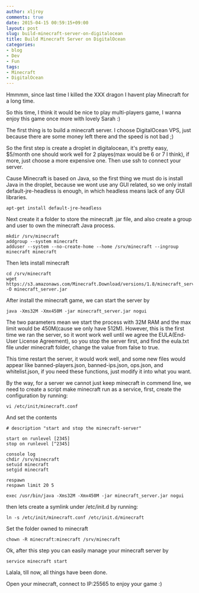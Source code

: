 ```yaml
---
author: xljroy
comments: true
date: 2015-04-15 00:59:15+09:00
layout: post
slug: build-minecraft-server-on-digitalocean
title: Build Minecraft Server on DigitalOcean
categories:
- blog
- Dev
- Fun
tags:
- Minecraft
- DigitalOcean
---
```


Hmmmm, since last time I killed the XXX dragon I havent play Minecraft for a long time.

So this time, I think it would be nice to play multi-players game, I wanna enjoy this game once more with lovely Sarah :)

The first thing is to build a minecraft server. I choose DigitalOcean VPS, just because there are some money left there and the speed is not bad ;)

So the first step is create a droplet in digitalocean, it's pretty easy, $5/month one should work well for 2 playes(max would be 6 or 7 I think), if more, just choose a more expensive one. Then use ssh to connect your server.

Cause Minecraft is based on Java, so the first thing we must do is install Java in the droplet, because we wont use any GUI related, so we only install default-jre-headless is enough, in which headless means lack of any GUI libraries.

	apt-get install default-jre-headless

Next create it a folder to store the minecraft .jar file, and also create a group and user to own the minecraft Java process.

	mkdir /srv/minecraft  
	addgroup --system minecraft  
	adduser --system --no-create-home --home /srv/minecraft --ingroup minecraft minecraft  

Then lets install minecraft

	cd /srv/minecraft  
	wget https://s3.amazonaws.com/Minecraft.Download/versions/1.8/minecraft_server.1.8.jar -O minecraft_server.jar  

After install the minecraft game, we can start the server by

	java -Xms32M -Xmx450M -jar minecraft_server.jar nogui

The two parameters mean we start the process with 32M RAM and the max limit would be 450M(cause we only have 512M). However, this is the first time we ran the server, so it wont work well until we agree the EULA(End-User License Agreement), so you stop the server first, and find the eula.txt file under minecraft folder, change the value from false to true.

This time restart the server, it would work well, and some new files would appear like banned-players.json, banned-ips.json, ops.json, and whitelist.json, if you need these functions, just modify it into what you want.

By the way, for a server we cannot just keep minecraft in commend line, we need to create a script make minecraft run as a service, first, create the configuration by running:

	vi /etc/init/minecraft.conf  

And set the contents

	# description "start and stop the minecraft-server"

	start on runlevel [2345]  
	stop on runlevel [^2345]

	console log  
	chdir /srv/minecraft  
	setuid minecraft  
	setgid minecraft

	respawn  
	respawn limit 20 5

	exec /usr/bin/java -Xms32M -Xmx450M -jar minecraft_server.jar nogui  

then lets create a symlink under /etc/init.d by running:

	ln -s /etc/init/minecraft.conf /etc/init.d/minecraft  

Set the folder owned to minecraft

	chown -R minecraft:minecraft /srv/minecraft  

Ok, after this step you can easily manage your minecraft server by 

	service minecraft start  

Lalala, till now, all things have been done.

Open your minecraft, connect to IP:25565 to enjoy your game :)